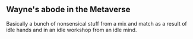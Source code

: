 ## Wayne's abode in the Metaverse
Basically a bunch of nonsensical stuff from a mix and match as a result of idle hands and in an idle workshop from an idle mind.

